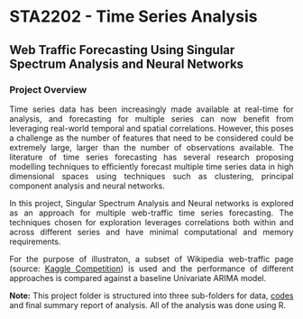 # STA2202 - Time Series Analysis
## Web Traffic Forecasting Using Singular Spectrum Analysis and Neural Networks

### Project Overview
<p align="justify">
Time series data has been increasingly made available at real-time for analysis, and forecasting for multiple series can now benefit from leveraging real-world temporal and spatial correlations. However, this poses a challenge as the number of features that need to be considered could be extremely large, larger than the number of observations available. The literature of time series forecasting has several research proposing modelling techniques to efficiently forecast multiple time series data in high dimensional spaces using techniques such as clustering, principal component analysis and neural networks.
</p>
<p align="justify">
 In this project, Singular Spectrum Analysis and Neural networks is explored as an approach for multiple web-traffic time series forecasting. The techniques chosen for exploration leverages correlations both within and across different series and have minimal computational and memory requirements.
</p>
<p align="justify">
For the purpose of illustraton, a subset of Wikipedia web-traffic page (source: <a href ="https://www.kaggle.com/c/web-traffic-time-series-forecasting/data">Kaggle Competition</a>) is used and the performance of different approaches is compared against a baseline Univariate ARIMA model.
</p>
<p align="justify">
<b>Note:</b> This project folder is structured into three sub-folders for data, <a href = "https://bharat92.github.io/web-traffic-forecasting/Codes/STA2202_ProjectCode_BharadwajJanarthanan.html">codes</a> and final summary report of analysis. All of the analysis was done using R.
 </p>

